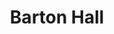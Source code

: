 ---
layout: building
title: "Barton Hall"
alternative_name: 
    - "South Hall"
    - "Dormitory #3 for Women"
built: "1916 Occupancy: 1918"
addition:
architect: "Proudfoot, Bird & Rawson"
contractor: "Thomas Sloss"
razed: 
author:
rights: Public Domain
source: Iowa State University Library, University Archives
publication-date: 1980 
---
